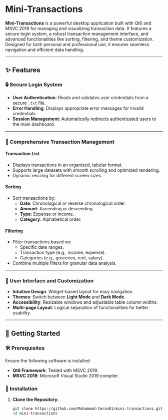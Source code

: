 # Mini-Transactions

**Mini-Transactions** is a powerful desktop application built with Qt6 and MSVC 2019 for managing and visualizing transaction data. It features a secure login system, a robust transaction management interface, and advanced functionalities like sorting, filtering, and theme customization. Designed for both personal and professional use, it ensures seamless navigation and efficient data handling.

---

## ✨ Features

### 🔒 Secure Login System
- **User Authentication**: Reads and validates user credentials from a secure `.txt` file.
- **Error Handling**: Displays appropriate error messages for invalid credentials.
- **Session Management**: Automatically redirects authenticated users to the main dashboard.

---

### 💼 Comprehensive Transaction Management
#### **Transaction List**
- Displays transactions in an organized, tabular format.
- Supports large datasets with smooth scrolling and optimized rendering.
- Dynamic resizing for different screen sizes.

#### **Sorting**
- Sort transactions by:
  - **Date**: Chronological or reverse chronological order.
  - **Amount**: Ascending or descending.
  - **Type**: Expense or income.
  - **Category**: Alphabetical order.

#### **Filtering**
- Filter transactions based on:
  - Specific date ranges.
  - Transaction type (e.g., income, expense).
  - Categories (e.g., groceries, rent, salary).
- Combine multiple filters for granular data analysis.

---

### 🎨 User Interface and Customization
- **Intuitive Design**: Widget-based layout for easy navigation.
- **Themes**: Switch between **Light Mode** and **Dark Mode**.
- **Accessibility**: Resizable windows and adjustable table column widths.
- **Multi-page Layout**: Logical separation of functionalities for better usability.

---

## 🚀 Getting Started

### 🛠️ Prerequisites
Ensure the following software is installed:
- **Qt6 Framework**: Tested with MSVC 2019.
- **MSVC 2019**: Microsoft Visual Studio 2019 compiler.

### 🔧 Installation

1. **Clone the Repository**:
   ```bash
   git clone https://github.com/Mohammad-Imran01/mini-transactions.git
   cd mini-transactions
